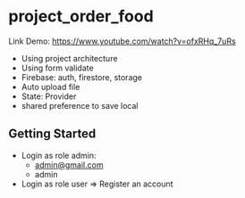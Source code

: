 # project_order_food

Link Demo: https://www.youtube.com/watch?v=ofxRHq_7uRs
+ Using project architecture
+ Using form validate
+ Firebase: auth, firestore, storage
+ Auto upload file
+ State: Provider
+ shared preference to save local

## Getting Started

+ Login as role admin: 
  + admin@gmail.com
  + admin
+ Login as role user => Register an account
